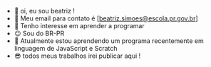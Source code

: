 - 🤠 oi, eu sou beatriz !
- 🤭 Meu email para contato  é  <email>[beatriz.simoes@escola.pr.gov.br]
- 👀 Tenho interesse em aprender a programar
- 😉 Sou do BR-PR
- 🌱 Atualmente estou aprendendo um programa recentemente em linguagem de JavaScript e Scratch
- 😎 todos meus trabalhos irei publicar aqui !
